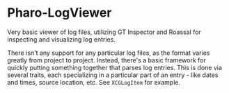 # Pharo-LogViewer

Very basic viewer of log files, utilizing GT Inspector and Roassal for inspecting and visualizing log entries. 

There isn't any support for any particular log files, as the format varies greatly from project to project. Instead, there's a basic framework for quickly putting something together that parses log entries. This is done via several traits, each specializing in a particular part of an entry - like dates and times, source location, etc. See `XCGLogItem` for example.
